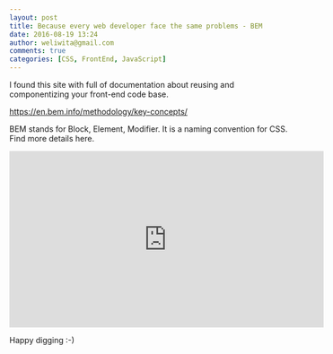 ```yaml
---
layout: post
title: Because every web developer face the same problems - BEM
date: 2016-08-19 13:24
author: weliwita@gmail.com
comments: true
categories: [CSS, FrontEnd, JavaScript]
---
```

I found this site with full of documentation about reusing and componentizing your front-end code base.

<a href="https://en.bem.info/methodology/key-concepts/">https://en.bem.info/methodology/key-concepts/</a>

BEM stands for Block, Element, Modifier. It is a naming convention for CSS. Find more details here.

<iframe width="560" height="315" src="https://www.youtube.com/embed/lpxXHkZSl1Q" frameborder="0" allowfullscreen></iframe>

Happy digging :-)

&nbsp;
